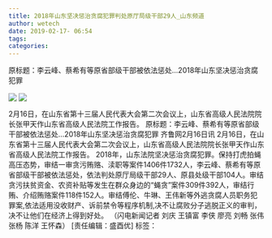 ```yaml
---
title: 2018年山东坚决惩治贪腐犯罪判处原厅局级干部29人_山东频道
author: wetech
date: 2019-02-17- 06:54
tags: 
categories: 
---
```

原标题：李云峰、蔡希有等原省部级干部被依法惩处...2018年山东坚决惩治贪腐犯罪
<!-- more -->
                
<img align="center" border="0" src="http://p1.ifengimg.com/fck/2019_08/e76f158f94f7dd6_w644_h425.jpg" />
                
<img align="center" border="0" src="http://p2.ifengimg.com/a/2016/0810/204c433878d5cf9size1_w16_h16.png" />
            
2月16日，在山东省第十三届人民代表大会第二次会议上，山东省高级人民法院院长张甲天作山东省高级人民法院工作报告。
原标题：李云峰、蔡希有等原省部级干部被依法惩处...2018年山东坚决惩治贪腐犯罪
齐鲁网2月16日讯 2月16日，在山东省第十三届人民代表大会第二次会议上，山东省高级人民法院院长张甲天作山东省高级人民法院工作报告。
2018年，山东法院坚决惩治贪腐犯罪。保持打虎拍蝇高压态势，审结一审贪污贿赂、渎职等案件1406件1732人，李云峰、蔡希有等原省部级干部被依法惩处，依法判处原厅局级干部29人、原县处级干部104人。审结贪污扶贫资金、农资补贴等发生在群众身边的“蝇贪”案件309件392人，审结行贿、介绍贿赂案件118件152人。审结傅伦、牛琳、王伟新等外逃贪腐人员职务犯罪案,依法适用没收财产、诉前禁令等程序机制,决不让腐败分子逃脱正义的审判，决不让他们在经济上得到好处。
（闪电新闻记者 刘庆 王镇富 李侠 廖亮 刘畅 张伟 张杨 陈洋 王怀森）
[责任编辑：盛酉优]
标签：
 
             
